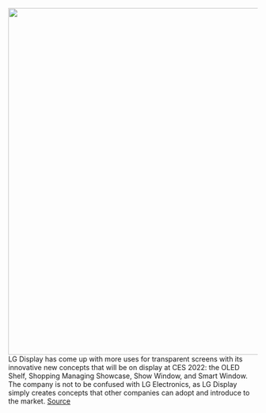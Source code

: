 <img src='https://cdn.vox-cdn.com/thumbor/wRzmuqdCLvi3ZQcdrOTZXnq0lc4=/0x0:4968x4000/1200x800/filters:focal(2087x1603:2881x2397)/cdn.vox-cdn.com/uploads/chorus_image/image/70318790/lg_display_oled_shelf.0.jpg' width='700px' /><br/>
LG Display has come up with more uses for transparent screens with its innovative new concepts that will be on display at CES 2022: the OLED Shelf, Shopping Managing Showcase, Show Window, and Smart Window. The company is not to be confused with LG Electronics, as LG Display simply creates concepts that other companies can adopt and introduce to the market.
<a href='https://www.theverge.com/2021/12/26/22854293/lg-display-oled-shelf-show-smart-window-transparent'> Source <a/>